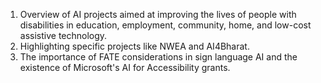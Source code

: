 1. Overview of AI projects aimed at improving the lives of people with disabilities in education, employment, community, home, and low-cost assistive technology. 
2. Highlighting specific projects like NWEA and AI4Bharat. 
3. The importance of FATE considerations in sign language AI and the existence of Microsoft's AI for Accessibility grants. 